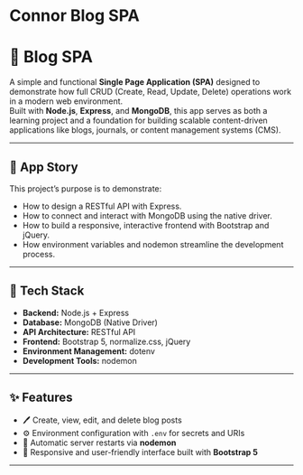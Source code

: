 # Connor Blog SPA

# 📝 Blog SPA

A simple and functional **Single Page Application (SPA)** designed to demonstrate how full CRUD (Create, Read, Update, Delete) operations work in a modern web environment.  
Built with **Node.js**, **Express**, and **MongoDB**, this app serves as both a learning project and a foundation for building scalable content-driven applications like blogs, journals, or content management systems (CMS).

---

## 🌟 App Story

This project’s purpose is to demonstrate:
- How to design a RESTful API with Express.  
- How to connect and interact with MongoDB using the native driver.  
- How to build a responsive, interactive frontend with Bootstrap and jQuery.  
- How environment variables and nodemon streamline the development process.  

---

## 🧩 Tech Stack

- **Backend:** Node.js + Express  
- **Database:** MongoDB (Native Driver)  
- **API Architecture:** RESTful API  
- **Frontend:** Bootstrap 5, normalize.css, jQuery  
- **Environment Management:** dotenv  
- **Development Tools:** nodemon  

---

## ✨ Features

- 🖊️ Create, view, edit, and delete blog posts  
- ⚙️ Environment configuration with `.env` for secrets and URIs  
- 🔄 Automatic server restarts via **nodemon**  
- 📱 Responsive and user-friendly interface built with **Bootstrap 5**

---






